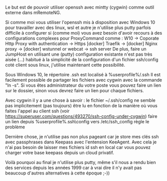 Le but est de pouvoir utiliser openssh avec mintty (cygwin) comme outil externe dans mRemoteNG.

Si comme moi vous utiliser l'openssh mis à disposition avec Windows 10 pour travailler avec des linux, wsl et autre je n'utilise plus putty parfois difficile à configurer si (comme moi) vous avez besoin d'avoir recours à des configurations complexes pour ProxyCommand comme :
W10 -> Coporate Http Proxy with authentication -> Https [docker] Traefik -> [docker] Nginx proxy -> [docker] wstunnel or webcat -> ssh server
De plus, faire un JumpHost en utilisant une (putty) configuration existante n'est pas très aisée (...)
habitué à la simplicité de la configuration d'un fichier ssh/config coté client sous linux, j'utilise maintenant cette possibilité.

Sous Windows 10, le répertoire .ssh est localisé à %userprofile%/.ssh Il est facilement possible de partager les fichiers avec cygwin avec la commande "ln -s".
Si vous êtes administrateur du votre poste vous pouvez faire un lien sur le dossier, sinon vous devrez faire un lien pour chaque fichiers. 

Avec cygwin il y a une chose à savoir : le fichier ~/.ssh/config ne semble pas implicitement (pas toujours) être lu en fonction de la manière où vous faites l'appel au client ssh (voir https://superuser.com/questions/493270/ssh-config-under-cygwin) 
faire un lien depuis %userprofile%\.ssh\config vers /etc/ssh_config règle le problème

Dernière chose, je n'utilise pas non plus pageant car je store mes clés ssh avec passphrases dans Keepass avec l'entension KeeAgent. Avec cela je n'ai pas besoin de laisser mes fichiers id ssh en local car vous pouvez charger votre base keepass depuis un cloud privatif.

Voilà pourquoi au final je n'utilise plus putty, même s'il nous a rendu bien des services depuis les années 1999 car à vrai dire il n'y avait pas beaucoup d'autres alternatives à cette époque ;-))
